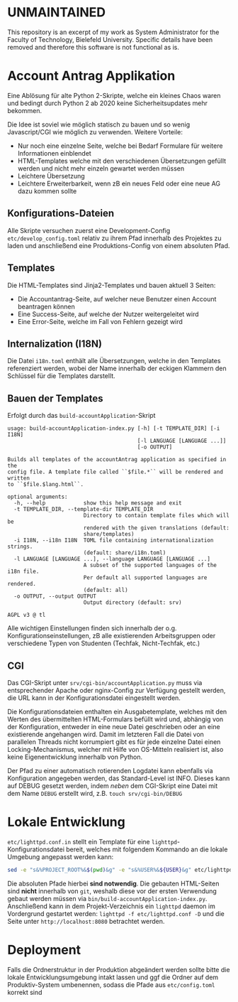 # **UNMAINTAINED**

This repository is an excerpt of my work as System Administrator for the Faculty of
Technology, Bielefeld University. Specific details have been removed and therefore this
software is not functional as is.

# Account Antrag Applikation

Eine Ablösung für alte Python 2-Skripte, welche ein kleines Chaos waren und
bedingt durch Python 2 ab 2020 keine Sicherheitsupdates mehr bekommen.

Die Idee ist soviel wie möglich statisch zu bauen und so wenig Javascript/CGI wie
möglich zu verwenden. Weitere Vorteile:

- Nur noch eine einzelne Seite, welche bei Bedarf Formulare für weitere Informationen
  einblendet
- HTML-Templates welche mit den verschiedenen Übersetzungen gefüllt werden und nicht
  mehr einzeln gewartet werden müssen
- Leichtere Übersetzung
- Leichtere Erweiterbarkeit, wenn zB ein neues Feld oder eine neue AG dazu kommen sollte

## Konfigurations-Dateien

Alle Skripte versuchen zuerst eine Development-Config `etc/develop_config.toml` relativ
zu ihrem Pfad innerhalb des Projektes zu laden und anschließend eine Produktions-Config
von einem absoluten Pfad.

## Templates

Die HTML-Templates sind Jinja2-Templates und bauen aktuell 3 Seiten:

- Die Accountantrag-Seite, auf welcher neue Benutzer einen Account beantragen können
- Eine Success-Seite, auf welche der Nutzer weitergeleitet wird
- Eine Error-Seite, welche im Fall von Fehlern gezeigt wird

## Internalization (I18N)

Die Datei `i18n.toml` enthält alle Übersetzungen, welche in den Templates referenziert
werden, wobei der Name innerhalb der eckigen Klammern den Schlüssel für die Templates
darstellt.

## Bauen der Templates

 Erfolgt durch das `build-accountApplication`-Skript

```
usage: build-accountApplication-index.py [-h] [-t TEMPLATE_DIR] [-i I18N]
                                         [-l LANGUAGE [LANGUAGE ...]]
                                         [-o OUTPUT]

Builds all templates of the accountAntrag application as specified in the
config file. A template file called ``$file.*`` will be rendered and written
to ``$file.$lang.html``.

optional arguments:
  -h, --help            show this help message and exit
  -t TEMPLATE_DIR, --template-dir TEMPLATE_DIR
                        Directory to contain template files which will be
                        rendered with the given translations (default:
                        share/templates)
  -i I18N, --i18n I18N  TOML file containing internationalization strings.
                        (default: share/i18n.toml)
  -l LANGUAGE [LANGUAGE ...], --language LANGUAGE [LANGUAGE ...]
                        A subset of the supported languages of the i18n file.
                        Per default all supported languages are rendered.
                        (default: all)
  -o OUTPUT, --output OUTPUT
                        Output directory (default: srv)

AGPL v3 @ tl
```

Alle wichtigen Einstellungen finden sich innerhalb der o.g. Konfigurationseinstellungen,
zB alle existierenden Arbeitsgruppen oder verschiedene Typen von Studenten (Techfak,
Nicht-Techfak, etc.)

## CGI

Das CGI-Skript unter `srv/cgi-bin/accountApplication.py` muss via entsprechender Apache
oder nginx-Config zur Verfügung gestellt werden, die URL kann in der Konfigurationsdatei
eingestellt werden.

Die Konfigurationsdateien enthalten ein Ausgabetemplate, welches mit den Werten des
übermittelten HTML-Formulars befüllt wird und, abhängig von der Konfiguration, entweder
in eine neue Datei geschrieben oder an eine existierende angehangen wird. Damit im
letzteren Fall die Datei von parallelen Threads nicht korrumpiert gibt es für jede
einzelne Datei einen Locking-Mechanismus, welcher mit Hilfe von OS-Mitteln realisiert
ist, also keine Eigenentwicklung innerhalb von Python.

Der Pfad zu einer automatisch rotierenden Logdatei kann ebenfalls via Konfiguration
angegeben werden, das Standard-Level ist INFO. Dieses kann auf DEBUG gesetzt werden,
indem *neben* dem CGI-Skript eine Datei mit dem Name `DEBUG` erstellt wird, z.B. `touch
srv/cgi-bin/DEBUG`

# Lokale Entwicklung

`etc/lighttpd.conf.in` stellt ein Template für eine `lighttpd`-Konfigurationsdatei
bereit, welches mit folgendem Kommando an die lokale Umgebung angepasst werden kann:
```bash
sed -e "s&%PROJECT_ROOT%&$(pwd)&g" -e "s&%USER%&${USER}&g" etc/lighttpd.conf.in > etc/lighttpd.conf
```
Die absoluten Pfade hierbei **sind notwendig**.
Die gebauten HTML-Seiten sind **nicht** innerhalb von `git`, weshalb diese vor der
ersten Verwendung gebaut werden müssen via `bin/build-accountApplication-index.py`.
Anschließend kann in dem Projekt-Verzeichnis ein `lighttpd` daemon im Vordergrund
gestartet werden: `lighttpd -f etc/lighttpd.conf -D` und die Seite unter
`http://localhost:8080` betrachtet werden.

# Deployment

Falls die Ordnerstruktur in der Produktion abgeändert werden sollte bitte die lokale
Entwicklungsumgebung intakt lassen und ggf die Ordner auf dem Produktiv-System
umbenennen, sodass die Pfade aus `etc/config.toml` korrekt sind
